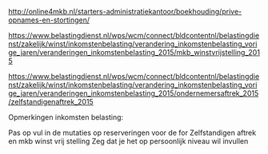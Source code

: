 
http://online4mkb.nl/starters-administratiekantoor/boekhouding/prive-opnames-en-stortingen/

https://www.belastingdienst.nl/wps/wcm/connect/bldcontentnl/belastingdienst/zakelijk/winst/inkomstenbelasting/verandering_inkomstenbelasting_vorige_jaren/veranderingen_inkomstenbelasting_2015/mkb_winstvrijstelling_2015

https://www.belastingdienst.nl/wps/wcm/connect/bldcontentnl/belastingdienst/zakelijk/winst/inkomstenbelasting/verandering_inkomstenbelasting_vorige_jaren/veranderingen_inkomstenbelasting_2015/ondernemersaftrek_2015/zelfstandigenaftrek_2015

Opmerkingen inkomsten belasting:

Pas op vul in de mutaties op reserveringen voor de for
Zelfstandigen aftrek en mkb winst vrij stelling
Zeg dat je het op persoonlijk niveau wil invullen
